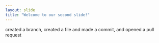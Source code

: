```yaml
---
layout: slide
title: "Welcome to our second slide!"
---
```

created a branch, created a file and made a commit, and opened a pull request
